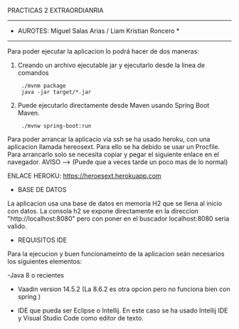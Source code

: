 PRACTICAS 2 EXTRAORDIANRIA 

*******************************************************
* AUROTES: Miguel Salas Arias / Liam Kristian Roncero *
*******************************************************

Para poder ejecutar la aplicacion lo podrá hacer de dos maneras: 

1) Creando un archivo ejecutable jar y ejecutarlo desde la linea de comandos

		./mvnm package 
		java -jar target/*.jar

2) Puede ejecutarlo directamente desde Maven usando Spring Boot Maven. 

		./mvnw spring-boot:run



Para poder arrancar la aplicacio via ssh se ha usado heroku, con una aplicacion llamada hereosext. Para ello se ha debido se usar un Procfile. Para arrancarlo solo se necesita copiar y pegar el siguiente enlace en el navegador.
AVISO --> (Puede que a veces tarde un poco mas de lo normal)


ENLACE HEROKU: https://heroesext.herokuapp.com


* BASE DE DATOS

La aplicacion usa una base de datos en memoria H2 que se llena al inicio con datos. La consola h2 se expone directamente en la direccion "http://localhost:8080" pero con poner en el buscador localhost:8080 seria valido.


* REQUISITOS IDE 

Para la ejecucion y buen funcionameinto de la aplicacion seán necesarios los siguientes elementos:

-Java 8 o recientes

- Vaadin version 14.5.2 (La 8.6.2 es otra opcion pero no funciona bien con spring )

- IDE que pueda ser Eclipse o Intellij. En este caso se ha usado Intellij IDE y Visual Studio Code como editor de texto.

